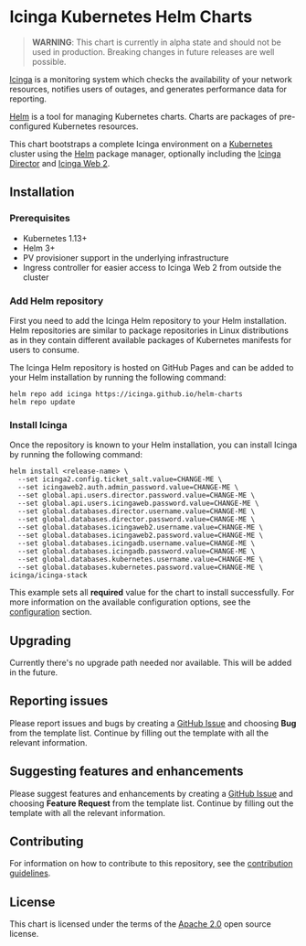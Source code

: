 # Icinga Kubernetes Helm Charts

> **WARNING**: This chart is currently in alpha state and should not be used in production. Breaking changes in future releases are well possible.

[Icinga](https://icinga.com) is a monitoring system which checks the availability of your network resources, notifies users of outages, and generates performance data for reporting.

[Helm](https://helm.sh) is a tool for managing Kubernetes charts. Charts are packages of pre-configured Kubernetes resources.

This chart bootstraps a complete Icinga environment on a [Kubernetes](http://kubernetes.io) cluster using the [Helm](https://helm.sh) package manager, optionally including the [Icinga Director](https://icinga.com/docs/director/latest/) and [Icinga Web 2](https://icinga.com/docs/webinterface/latest/).

## Installation

### Prerequisites

- Kubernetes 1.13+
- Helm 3+
- PV provisioner support in the underlying infrastructure
- Ingress controller for easier access to Icinga Web 2 from outside the cluster

### Add Helm repository

First you need to add the Icinga Helm repository to your Helm installation. Helm repositories are similar to package repositories in Linux distributions as in they contain different available packages of 
Kubernetes manifests for users to consume.

The Icinga Helm repository is hosted on GitHub Pages and can be added to your Helm installation by running the following command:

```console
helm repo add icinga https://icinga.github.io/helm-charts
helm repo update
```

### Install Icinga

Once the repository is known to your Helm installation, you can install Icinga by running the following command:

```console
helm install <release-name> \
  --set icinga2.config.ticket_salt.value=CHANGE-ME \
  --set icingaweb2.auth.admin_password.value=CHANGE-ME \
  --set global.api.users.director.password.value=CHANGE-ME \
  --set global.api.users.icingaweb.password.value=CHANGE-ME \
  --set global.databases.director.username.value=CHANGE-ME \
  --set global.databases.director.password.value=CHANGE-ME \
  --set global.databases.icingaweb2.username.value=CHANGE-ME \
  --set global.databases.icingaweb2.password.value=CHANGE-ME \
  --set global.databases.icingadb.username.value=CHANGE-ME \
  --set global.databases.icingadb.password.value=CHANGE-ME \
  --set global.databases.kubernetes.username.value=CHANGE-ME \
  --set global.databases.kubernetes.password.value=CHANGE-ME \
icinga/icinga-stack
```

This example sets all **required** value for the chart to install successfully. For more information on the available configuration options, see the [configuration](docs/configuration.md#configuration) section.

## Upgrading

Currently there's no upgrade path needed nor available. This will be added in the future.

## Reporting issues

Please report issues and bugs by creating a [GitHub Issue](https://github.com/icinga/helm-charts/issues/new/choose) and choosing **Bug** from the template list.
Continue by filling out the template with all the relevant information.

## Suggesting features and enhancements

Please suggest features and enhancements by creating a [GitHub Issue](https://github.com/icinga/helm-charts/issues/new/choose) and choosing **Feature Request** from the template list.
Continue by filling out the template with all the relevant information.

## Contributing

For information on how to contribute to this repository, see the [contribution guidelines](../../CONTRIBUTING.md).

## License

This chart is licensed under the terms of the [Apache 2.0](../../LICENSE) open source license.
